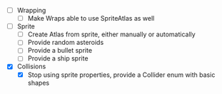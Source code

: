 - [ ] Wrapping 
  - [ ] Make Wraps able to use SpriteAtlas as well
- [ ] Sprite
  - [ ] Create Atlas from sprite, either manually or automatically
  - [ ] Provide random asteroids
  - [ ] Provide a bullet sprite
  - [ ] Provide a ship sprite
- [X] Collisions
  - [X] Stop using sprite properties, provide a Collider enum with basic shapes

